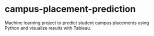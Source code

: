 # campus-placement-prediction
Machine learning project to predict student campus placements using Python and visualize results with Tableau.
